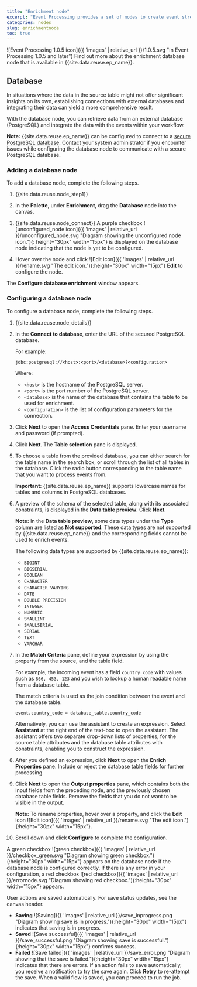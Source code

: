 ```yaml
---
title: "Enrichment node"
excerpt: "Event Processing provides a set of nodes to create event stream processing flows."
categories: nodes
slug: enrichmentnode
toc: true
---
```


![Event Processing 1.0.5 icon]({{ 'images' | relative_url }}/1.0.5.svg "In Event Processing 1.0.5 and later") Find out more about the enrichment database node that is available in {{site.data.reuse.ep_name}}.


## Database

In situations where the data in the source table might not offer significant insights on its own, establishing connections with external databases and integrating their data can yield a more comprehensive result.

With the database node, you can retrieve data from an external database (PostgreSQL) and integrate the data with the events within your workflow. 

**Note:** {{site.data.reuse.ep_name}} can be configured to connect to a [secure PostgreSQL database](../../installing/configuring/#configuring-postgresql-ssl-in-event-processing-and-flink). Contact your system administrator if you encounter issues while configuring the database node to communicate with a secure PostgreSQL database.

### Adding a database node

To add a database node, complete the following steps.

1. {{site.data.reuse.node_step1}}
2. In the **Palette**, under **Enrichment**, drag the **Database** node into the canvas.
3. {{site.data.reuse.node_connect}} A purple checkbox ![unconfigured_node icon]({{ 'images' | relative_url }}/unconfigured_node.svg "Diagram showing the unconfigured node icon."){: height="30px" width="15px"} is displayed on the database node indicating that the node is yet to be configured.

4. Hover over the node and click ![Edit icon]({{ 'images' | relative_url }}/rename.svg "The edit icon."){:height="30px" width="15px"} **Edit** to configure the node.

The **Configure database enrichment** window appears.

### Configuring a database node

To configure a database node, complete the following steps.

1. {{site.data.reuse.node_details}}
2. In the **Connect to database**, enter the URL of the secured PostgreSQL database.

   For example:

   ```shell
   jdbc:postgresql://<host>:<port>/<database>?<configuration>
   ```

   Where:

   - `<host>` is the hostname of the PostgreSQL server.
   - `<port>` is the port number of the PostgreSQL server.
   - `<database>` is the name of the database that contains the table to be used for enrichment.
   - `<configuration>` is the list of configuration parameters for the connection.
3. Click **Next** to open the **Access Credentials** pane. Enter your username and password (if prompted).
4. Click **Next**. The **Table selection** pane is displayed.
5. To choose a table from the provided database, you can either search for the table name in the search box, or scroll through the list of all tables in the database. Click the radio button corresponding to the table name that you want to process events from.

   **Important:** {{site.data.reuse.ep_name}} supports lowercase names for tables and columns in PostgreSQL databases.

6. A preview of the schema of the selected table, along with its associated constraints, is displayed in the **Data table preview**. Click **Next**.

   **Note:** In the **Data table preview**, some data types under the **Type** column are listed as **Not supported**. These data types are not supported by {{site.data.reuse.ep_name}} and the corresponding fields cannot be used to enrich events.

   The following data types are supported by {{site.data.reuse.ep_name}}:

   - `BIGINT`
   - `BIGSERIAL`
   - `BOOLEAN`
   - `CHARACTER`
   - `CHARACTER VARYING`
   - `DATE`
   - `DOUBLE PRECISION`
   - `INTEGER`
   - `NUMERIC`
   - `SMALLINT`
   - `SMALLSERIAL`
   - `SERIAL`
   - `TEXT`
   - `VARCHAR`

7. In the **Match Criteria** pane, define your expression by using the property from the source, and the table field.

   For example, the incoming event has a field `country_code` with values such as `866, 453, 123` and you wish to lookup a human readable name from a database table.

   The match criteria is used as the join condition between the event and the database table.

   ```transparent
   event.country_code = database_table.country_code
   ```

   Alternatively, you can use the assistant to create an expression. Select **Assistant** at the right end of the text-box to open the assistant. The assistant offers two separate drop-down lists of properties, for the source table attributes and the database table attributes with constraints, enabling you to construct the expression.
8. After you defined an expression, click **Next** to open the **Enrich Properties** pane. Include or reject the database table fields for further processing.
9. Click **Next** to open the **Output properties** pane, which contains both the input fields from the preceding node, and the previously chosen database table fields. Remove the fields that you do not want to be visible in the output.

   **Note:** To rename properties, hover over a property, and click the **Edit** icon ![Edit icon]({{ 'images' | relative_url }}/rename.svg "The edit icon."){:height="30px" width="15px"}.
10. Scroll down and click **Configure** to complete the configuration.

A green checkbox ![green checkbox]({{ 'images' | relative_url }}/checkbox_green.svg "Diagram showing green checkbox."){:height="30px" width="15px"} appears on the database node if the database node is configured correctly. If there is any error in your configuration, a red checkbox ![red checkbox]({{ 'images' | relative_url }}/errornode.svg "Diagram showing red checkbox."){:height="30px" width="15px"} appears.

User actions are saved automatically. For save status updates, see the canvas header.  

- **Saving** ![Saving]({{ 'images' | relative_url }}/save_inprogress.png "Diagram showing save is in progress."){:height="30px" width="15px"} indicates that saving is in progress.
- **Saved** ![Save successful]({{ 'images' | relative_url }}/save_successful.png "Diagram showing save is successful."){:height="30px" width="15px"} confirms success.
- **Failed** ![Save failed]({{ 'images' | relative_url }}/save_error.png "Diagram showing that the save is failed."){:height="30px" width="15px"} indicates that there are errors. If an action fails to save automatically, you receive a notification to try the save again. Click **Retry** to re-attempt the save. When a valid flow is saved, you can proceed to run the job.


